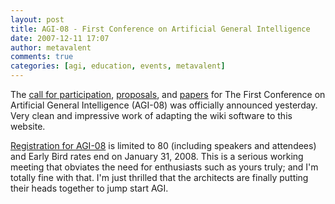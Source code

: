 ```yaml
---
layout: post
title: AGI-08 - First Conference on Artificial General Intelligence
date: 2007-12-11 17:07
author: metavalent
comments: true
categories: [agi, education, events, metavalent]
---
```

The <a href="http://www.agi-08.org/participation.php">call for participation</a>, <a href="http://www.agi-08.org/proposals.php">proposals</a>, and <a href="http://www.agi-08.org/call.php">papers</a> for The First Conference on Artificial General Intelligence (AGI-08) was officially announced yesterday. Very clean and impressive work of adapting  the wiki software to this website. 

<a href="http://www.agi-08.org/reg.php">Registration for AGI-08</a> is limited to 80 (including speakers and attendees) and Early Bird rates end on January 31, 2008. This is a serious working meeting that obviates the need for enthusiasts such as yours truly; and I'm totally fine with that. I'm just thrilled that the architects are finally putting their heads together to jump start AGI.
